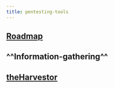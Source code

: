 ```yaml
---
title: pentesting-tools
---
```


## [Roadmap](https://github.com/sundowndev/hacker-roadmap#rocket-web-hacking)
## **^^Information-gathering^^**
## [theHarvestor](https://github.com/laramies/theHarvester)
##
